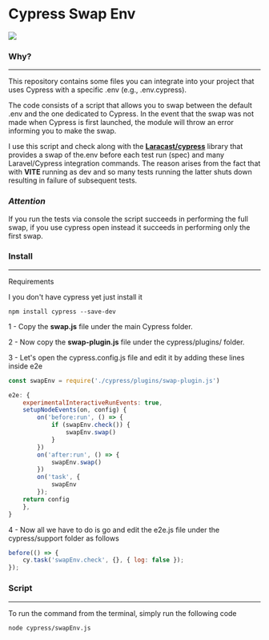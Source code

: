 # Cypress Swap Env

![](https://img.shields.io/badge/swapEnv-ff4d00?logoColor=white&style=flat-square)

### Why?
<hr>

This repository contains some files you can integrate into your project that uses Cypress with a specific .env (e.g., .env.cypress).

The code consists of a script that allows you to swap between the default .env and the one dedicated to Cypress.
In the event that the swap was not made when Cypress is first launched, the module will throw an error informing you to make the swap.


I use this script and check along with the __[Laracast/cypress](https://github.com/laracasts/cypress)__ library that provides a swap of the.env before each test run (spec) and many Laravel/Cypress integration commands.
The reason arises from the fact that with __VITE__ running as dev and so many tests running the latter shuts down resulting in failure of subsequent tests.

### ___Attention___

If you run the tests via console the script succeeds in performing the full swap, if you use cypress open instead it succeeds in performing only the first swap.

### Install
<hr>

Requirements

I you don't have cypress yet just install it
```
npm install cypress --save-dev
```

1 - Copy the __swap.js__ file under the main Cypress folder.

2 - Now copy the __swap-plugin.js__ file under the cypress/plugins/ folder.

3 - Let's open the cypress.config.js file and edit it by adding these lines inside e2e

```js
const swapEnv = require('./cypress/plugins/swap-plugin.js')

e2e: {
    experimentalInteractiveRunEvents: true,
    setupNodeEvents(on, config) {
        on('before:run', () => {
            if (swapEnv.check()) {
                swapEnv.swap()
            }
        })
        on('after:run', () => {
            swapEnv.swap()
        })
        on('task', {
            swapEnv
        });
    return config
    },
}
```

4 - Now all we have to do is go and edit the e2e.js file under the cypress/support folder as follows

```js
before(() => {
    cy.task('swapEnv.check', {}, { log: false });
});
```

### Script
<hr>

To run the command from the terminal, simply run the following code

```
node cypress/swapEnv.js
```
